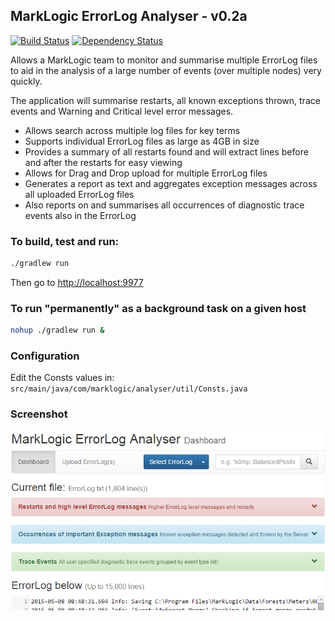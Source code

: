 ## MarkLogic ErrorLog Analyser - v0.2a
[![Build Status](https://travis-ci.org/ableasdale/ml-log-analyser.svg?branch=master)](https://travis-ci.org/ableasdale/ml-log-analyser)
[![Dependency Status](https://www.versioneye.com/user/projects/56d70caad71695003886c31e/badge.svg?style=flat)](https://www.versioneye.com/user/projects/56d70caad71695003886c31e)

Allows a MarkLogic team to monitor and summarise multiple ErrorLog files to aid in the analysis of a large number of events (over multiple nodes) very quickly.  

The application will summarise restarts, all known exceptions thrown, trace events and Warning and Critical level error messages.

* Allows search across multiple log files for key terms
* Supports individual ErrorLog files as large as 4GB in size
* Provides a summary of all restarts found and will extract lines before and after the restarts for easy viewing
* Allows for Drag and Drop upload for multiple ErrorLog files
* Generates a report as text and aggregates exception messages across all uploaded ErrorLog files
* Also reports on and summarises all occurrences of diagnostic trace events also in the ErrorLog

### To build, test and run:

```bash
./gradlew run
```

Then go to [http://localhost:9977](http://localhost:9977)

### To run "permanently" as a background task on a given host

```bash
nohup ./gradlew run &
```

### Configuration

Edit the Consts values in:
`src/main/java/com/marklogic/analyser/util/Consts.java`

### Screenshot
![Alt text](/src/main/resources/images/screenshot.png?raw=true "MarkLogic ErrorLog Analyser")
